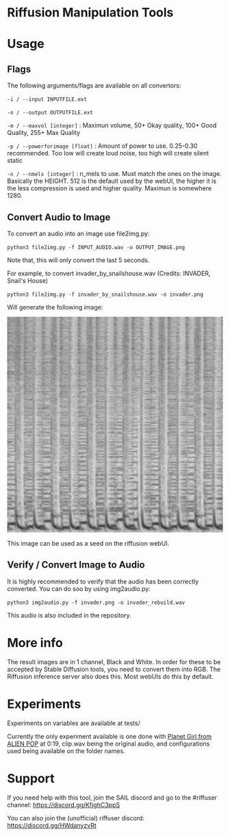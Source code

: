 # Riffusion Manipulation Tools

# Usage

## Flags
The following arguments/flags are available on all convertors:

`-i / --input INPUTFILE.ext`

`-o / --output OUTPUTFILE.ext`

`-m / --maxvol [integer]` : Maximun volume, 50+ Okay quality, 100+ Good Quality, 255+ Max Quality

`-p / --powerforimage [float]` : Amount of power to use. 0.25-0.30 recommended. Too low will create loud noise, too high will create silent static

`-n / --nmels [integer]` : n_mels to use. Must match the ones on the image. Basically the HEIGHT. 512 is the default used by the webUI, the higher it is the less compression is used and higher quality. Maximun is somewhere 1280.

## Convert Audio to Image
To convert an audio into an image use file2img.py:

`python3 file2img.py -f INPUT_AUDIO.wav -o OUTPUT_IMAGE.png`

Note that, this will only convert the last 5 seconds.

For example, to convert invader_by_snailshouse.wav (Credits: INVADER, Snail's House)

`python3 file2img.py -f invader_by_snailshouse.wav -o invader.png`

Will generate the following image:

<img src="invader.png" alt="Spectogram of INVADER" width="512">

This image can be used as a seed on the riffusion webUI.

## Verify / Convert Image to Audio
It is highly recommended to verify that the audio has been correctly converted. You can do soo by using img2audio.py:

`python3 img2audio.py -f invader.png -o invader_rebuild.wav`

This audio is also included in the repository.

# More info
The result images are in 1 channel, Black and White. In order for these to be accepted by Stable Diffusion tools, you need to convert them into RGB. The Riffusion inference server also does this. Most webUIs do this by default.

# Experiments

Experiments on variables are available at tests/

Currently the only experiment available is one done with [Planet Girl from ALIEN POP](https://youtu.be/EzSC4PFnYLY?t=19) at 0:19, clip.wav being the original audio, and configurations used being available on the folder names.

# Support
If you need help with this tool, join the SAIL discord and go to the #riffuser channel: https://discord.gg/KfjghC3ppS

You can also join the (unofficial) riffuser discord: https://discord.gg/HWdanyzvRt